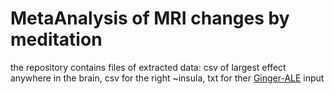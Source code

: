 # MetaAnalysis of MRI changes by meditation

the repository contains files of extracted data: csv of largest effect anywhere in the brain, csv for the right ~insula, txt for ther [Ginger-ALE](http://brainmap.org/ale/) input
